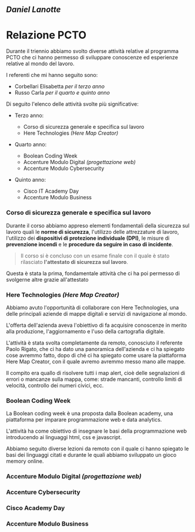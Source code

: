 ## **_Daniel Lanotte_**

# Relazione PCTO

Durante il triennio abbiamo svolto diverse attività relative al programma PCTO che ci hanno permesso di sviluppare conoscenze ed esperienze relative al mondo del lavoro.

I referenti che mi hanno seguito sono:

- Corbellari Elisabetta _per il terzo anno_
- Russo Carla _per il quarto e quinto anno_

Di seguito l'elenco delle attività svolte più significative:

- Terzo anno:

  - Corso di sicurezza generale e specifica sul lavoro
  - Here Technologies _(Here Map Creator)_

- Quarto anno:

  - Boolean Coding Week
  - Accenture Modulo Digital _(progettazione web)_
  - Accenture Modulo Cybersecurity

- Quinto anno:
  - Cisco IT Academy Day
  - Accenture Modulo Business

### Corso di sicurezza generale e specifica sul lavoro

Durante il corso abbiamo appreso elementi fondamentali della sicurezza sul lavoro quali le **norme di sicurezza**, l'utilizzo delle attrezzature di lavoro, l'utilizzo dei **dispositivi di protezione individuale (DPI)**, le misure di **prevenzione incendi** e le **procedure da seguire in caso di incidente**.

> Il corso si è concluso con un esame finale con il quale è stato rilasciato **l'attestato di sicurezza sul lavoro**.

Questa è stata la prima, fondamentale attività che ci ha poi permesso di svolgerne altre grazie all'attestato

### Here Technologies _(Here Map Creator)_

Abbiamo avuto l'opportunità di collaborare con Here Technologies, una delle principali aziende di mappe digitali e servizi di navigazione al mondo.

L'offerta dell'azienda aveva l'obiettivo di fa acquisire conoscenze in merito alla produzione, l'aggiornamento e l'uso della cartografia digitale.

L'attività è stata svolta completamente da remoto, conosciuto il referente Paolo Rigato, che ci ha dato una panoramica dell'azienda e ci ha spiegato cose avremmo fatto, dopo di ché ci ha spiegato come usare la piattaforma Here Map Creator, con il quale avremo avremmo messo mano alle mappe.

Il compito era quallo di risolvere tutti i map alert, cioè delle segnalazioni di errori o mancanze sulla mappa, come: strade mancanti, controllo limiti di velocità, controllo dei numeri civici, ecc.

### Boolean Coding Week

La Boolean coding week è una proposta dalla Boolean academy, una piattaforma per imparare programmazione web e data analytics.

L'attività ha come obiettivo di insegnare le basi della programmazione web introducendo ai linguaggi html, css e javascript.

Abbiamo seguito diverse lezioni da remoto con il quale ci hanno spiegato le basi dei linguaggi citati e durante le quali abbiamo sviluppato un gioco memory online.

### Accenture Modulo Digital _(progettazione web)_

### Accenture Cybersecurity

### Cisco Academy Day

### Accenture Modulo Business
